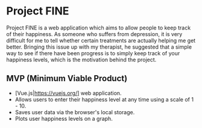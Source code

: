 # Project FINE

Project FINE is a web application which aims to allow people to keep track of their happiness. As someone who suffers from depression, it is very difficult for me to tell whether certain treatments are actually helping me get better. Bringing this issue up with my therapist, he suggested that a simple way to see if there have been progress is to simply keep track of your happiness levels, which is the motivation behind the project.

## MVP (Minimum Viable Product)
- [Vue.js|https://vuejs.org/] web application.
- Allows users to enter their happiness level at any time using a scale of 1 - 10.
- Saves user data via the browser's local storage.
- Plots user happiness levels on a graph.
